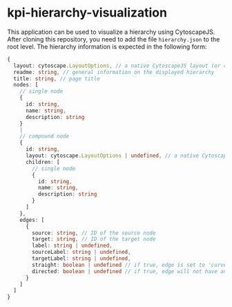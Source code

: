 # kpi-hierarchy-visualization

This application can be used to visualize a hierarchy using CytoscapeJS.  
After cloning this repository, you need to add the file `hierarchy.json` to the root level. The hierarchy information is expected in the following form:

```ts
{
  layout: cytoscape.LayoutOptions, // a native CytoscapeJS layout (or cytoscape-dagre) which will be applied to all nodes
  readme: string, // general information on the displayed hierarchy
  title: string, // page title
  nodes: [
    // single node
    {
      id: string,
      name: string,
      description: string
    }
    |
    // compound node
    {
      id: string,
      layout: cytoscape.LayoutOptions | undefined, // a native CytoscapeJS layout (or cytoscape-dagre) which will be applied to the compound node's children
      children: [
        // single node
        {
          id: string,
          name: string,
          description: string
        }
      ]
    },
    edges: [
      {
        source: string, // ID of the source node
        target: string, // ID of the target node
        label: string | undefined,
        sourceLabel: string | undefined,
        targetLabel: string | undefined,
        straight: boolean | undefined // if true, edge is set to 'curve-style: bezier' instead of 'curve-style: taxi'
        directed: boolean | undefined // if true, edge will not have an arrow pointing at the target
      }
    ]
  ]
}
```
